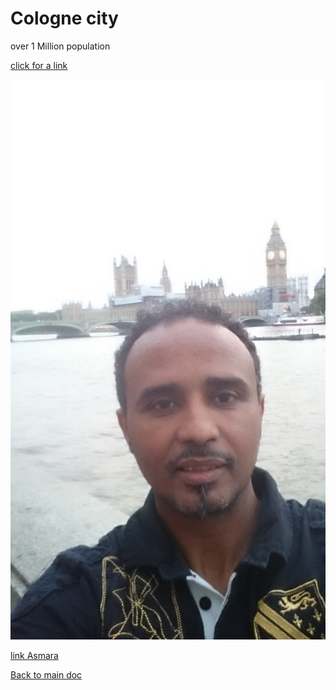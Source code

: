 # Cologne city #

over 1 Million population

[click for a link](https://google.com)

![Cologne city](img/tedros.jpg)


[link Asmara]()


[Back to main doc](/home/dci/Desktop/anewfolder/CV/cv.md)